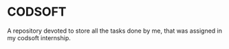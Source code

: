 # CODSOFT
A repository devoted to store all the tasks done by me, that was assigned in my codsoft internship.


